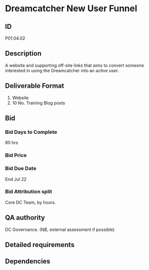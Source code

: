 # Dreamcatcher New User Funnel

## ID 

P01.04.02

## Description

A website and supporting off-site links that aims to convert someone interested in using the Dreamcatcher into an active user.

## Deliverable Format

1. Website
2. 10 No. Training Blog posts

## Bid 

### Bid Days to Complete

80 hrs

### Bid Price

### Bid Due Date

End Jul 22

### Bid Attribution split

Core DC Team, by hours.

## QA authority

DC Governance. (NB, external assessment if possible)

## Detailed requirements

## Dependencies
